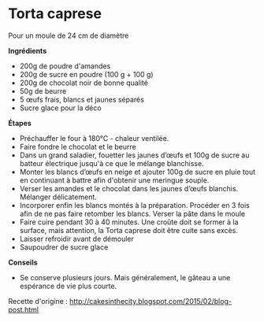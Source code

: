# Torta caprese

Pour un moule de 24 cm de diamètre

**Ingrédients**

- 200g de poudre d'amandes
- 200g de sucre en poudre (100 g + 100 g)
- 200g de chocolat noir de bonne qualité
- 50g de beurre
- 5 œufs frais, blancs et jaunes séparés
- Sucre glace pour la déco

**Étapes**

- Préchauffer le four à 180°C - chaleur ventilée.
- Faire fondre le chocolat et le beurre
- Dans un grand saladier, fouetter les jaunes d’œufs et 100g de sucre au batteur électrique jusqu'à ce que le mélange blanchisse.
- Monter les blancs d’œufs en neige et ajouter 100g de sucre en pluie tout en continuant à battre afin d'obtenir une meringue souple.
- Verser les amandes et le chocolat dans les jaunes d’œufs blanchis. Mélanger délicatement.
- Incorporer enfin les blancs montés à la préparation. Procéder en 3 fois afin de ne pas faire retomber les blancs.
Verser la pâte dans le moule
- Faire cuire pendant 30 à 40 minutes. Une croûte doit se former à la surface, mais attention, la Torta caprese doit être cuite sans excès.
- Laisser refroidir avant de démouler
- Saupoudrer de sucre glace


**Conseils**

- Se conserve plusieurs jours. Mais généralement, le gâteau a une espérance de vie plus courte.

Recette d'origine : http://cakesinthecity.blogspot.com/2015/02/blog-post.html
